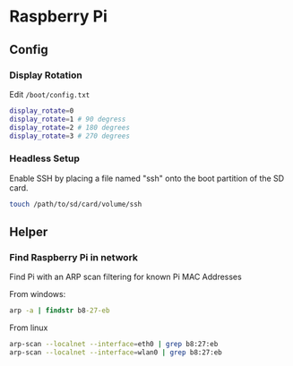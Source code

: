 # Raspberry Pi

## Config

### Display Rotation

Edit ```/boot/config.txt```

``` sh
display_rotate=0
display_rotate=1 # 90 degress
display_rotate=2 # 180 degrees
display_rotate=3 # 270 degrees
```

### Headless Setup

Enable SSH by placing a file named "ssh" onto the boot partition of the SD card.

``` sh
touch /path/to/sd/card/volume/ssh
```

## Helper

### Find Raspberry Pi in network

Find Pi with an ARP scan filtering for known Pi MAC Addresses

From windows:

```cmd
arp -a | findstr b8-27-eb
```

From linux

``` sh
arp-scan --localnet --interface=eth0 | grep b8:27:eb
arp-scan --localnet --interface=wlan0 | grep b8:27:eb
```